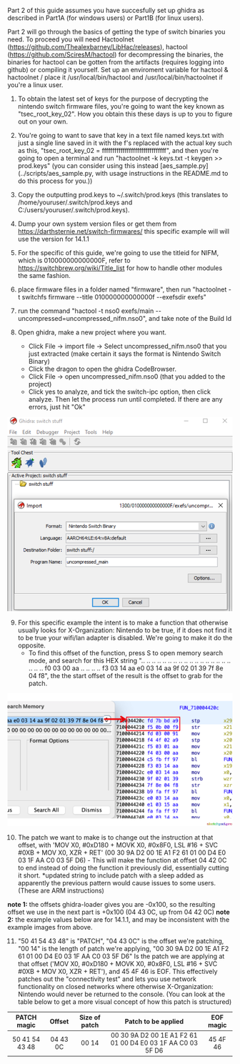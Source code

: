 Part 2 of this guide assumes you have succesfully set up ghidra as described in Part1A (for windows users) or Part1B (for linux users).

Part 2 will go through the basics of getting the type of switch binaries you need. To proceed you will need Hactoolnet (https://github.com/Thealexbarney/LibHac/releases), hactool (https://github.com/SciresM/hactool) for decompressing the binaries, the binaries for hactool can be gotten from the artifacts (requires logging into github) or compiling it yourself. Set up an enviroment variable for hactool & hactoolnet / place it /usr/local/bin/hactool and /usr/local/bin/hactoolnet if you're a linux user.

1. To obtain the latest set of keys for the purpose of decrypting the nintendo switch firmware files, you're going to want the key known as "tsec_root_key_02". How you obtain this these days is up to you to figure out on your own.

2. You're going to want to save that key in a text file named keys.txt with just a single line saved in it with the f's replaced with the actual key such as this, "tsec_root_key_02 = fffffffffffffffffffffffffffffff", and then you're going to open a terminal and run "hactoolnet -k keys.txt -t keygen >> prod.keys" (you can consider using this instead [aes_sample.py](../scripts/aes_sample.py, with usage instructions in the README.md to do this process for you.))

3. Copy the outputting prod.keys to ~/.switch/prod.keys (this translates to /home/youruser/.switch/prod.keys and C:/users/youruser/.switch/prod.keys).

4. Dump your own system version files or get them from https://darthsternie.net/switch-firmwares/ this specific example will will use the version for 14.1.1

5. For the specific of this guide, we're going to use the titleid for NIFM, which is 010000000000000F, refer to https://switchbrew.org/wiki/Title_list for how to handle other modules the same fashion.

6. place firmware files in a folder named "firmware", then run "hactoolnet -t switchfs firmware --title 010000000000000f --exefsdir exefs"

7. run the command "hactool -t nso0 exefs/main --uncompressed=uncompressed_nifm.nso0", and take note of the Build Id

8. Open ghidra, make a new project where you want.
   - Click File -> import file -> Select uncompressed_nifm.nso0 that you just extracted (make certain it says the format is Nintendo Switch Binary)
   - Click the dragon to open the ghidra CodeBrowser.
   - Click File -> open uncompressed_nifm.nso0 (that you added to the project)
   - Click yes to analyze, and tick the switch-ipc option, then click analyze. Then let the process run until completed. If there are any errors, just hit "Ok"
   
![alt text](https://github.com/borntohonk/Switch-Ghidra-Guides/blob/master/img/ghidra-nso.png?raw=true)

9. For this specific example the intent is to make a function that otherwise usually looks for X-Organization: Nintendo to be true, if it does not find it to be true your wifi/lan adapter is disabled. We're going to make it do the opposite.
   - To find this offset of the function, press S to open memory search mode, and search for this HEX string ".. .. .. .. .. .. .. .. .. .. .. .. .. .. .. .. .. .. .. .. f0 03 00 aa .. .. .. .. f3 03 14 aa e0 03 14 aa 9f 02 01 39 7f 8e 04 f8", the the start offset of the result is the offset to grab for the patch.

![alt text](https://github.com/borntohonk/Switch-Ghidra-Guides/blob/master/img/ghidra-nifm-offset.png?raw=true)

10. The patch we want to make is to change out the instruction at that offset, with 'MOV X0, #0xD180 + MOVK X0, #0x8F0, LSL #16 + SVC #0XB + MOV X0, XZR + RET' (00 30 9A D2 00 1E A1 F2 61 01 00 D4 E0 03 1F AA C0 03 5F D6) - This will make the function at offset 04 42 0C to end instead of doing the function it previously did, essentially cutting it short. *updated string to include patch with a sleep added as apparently the previous pattern would cause issues to some users. (These are ARM instructions)




**note 1:** the offsets ghidra-loader gives you are -0x100, so the resulting offset we use in the next part is +0x100 (04 43 0C, up from 04 42 0C)
**note 2:** the example values below are for 14.1.1, and may be inconsistent with the example images from above.

11. "50 41 54 43 48" is "PATCH", "04 43 0C" is the offset we're patching, "00 14" is the length of patch we're applying, "00 30 9A D2 00 1E A1 F2 61 01 00 D4 E0 03 1F AA C0 03 5F D6" Is the patch we are applying at that offset ('MOV X0, #0xD180 + MOVK X0, #0x8F0, LSL #16 + SVC #0XB + MOV X0, XZR + RET'), and 45 4F 46 is EOF. This effectively patches out the "connectivity test" and lets you use network functionality on closed networks where otherwise X-Organization: Nintendo would never be returned to the console. (You can look at the table below to get a more visual concept of how this patch is structured)

| PATCH magic | Offset | Size of patch | Patch to be applied | EOF magic |
| :---: | :---: | :---: | :---: | :---: |
| 50 41 54 43 48 | 04 43 0C | 00 14 | 00 30 9A D2 00 1E A1 F2 61 01 00 D4 E0 03 1F AA C0 03 5F D6 | 45 4F 46 |